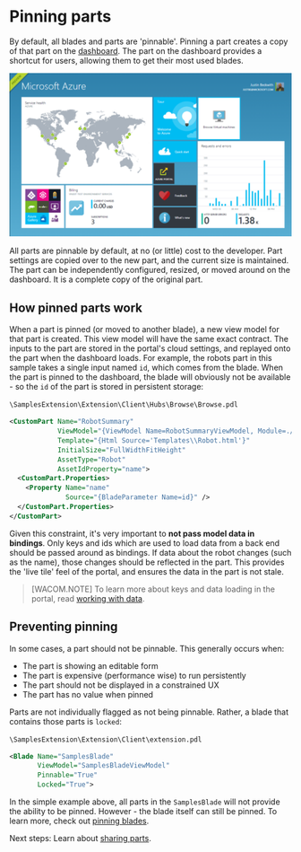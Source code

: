 <a name="pinning-parts"></a>
# Pinning parts

By default, all blades and parts are 'pinnable'.  Pinning a part creates a copy of that part on the [dashboard](portalfx-ui-concepts.md#ui-concepts-the-dashboard).  The part on the dashboard provides a shortcut for users, allowing them to get their most used blades.

![Dashboard][dashboard]

All parts are pinnable by default, at no (or little) cost to the developer.  Part settings are copied over to the new part, and the current size is maintained.  The part can be independently configured, resized, or moved around on the dashboard.  It is a complete copy of the original part.


<a name="pinning-parts-how-pinned-parts-work"></a>
## How pinned parts work

When a part is pinned (or moved to another blade), a new view model for that part is created.  This view model will have the same exact contract.  The inputs to the part are stored in the portal's cloud settings, and replayed onto the part when the dashboard loads.  For example, the robots part in this sample takes a single input named `id`, which comes from the blade.  When the part is pinned to the dashboard, the blade will obviously not be available - so the `id` of the part is stored in persistent storage:

`\SamplesExtension\Extension\Client\Hubs\Browse\Browse.pdl`

```xml
<CustomPart Name="RobotSummary"
            ViewModel="{ViewModel Name=RobotSummaryViewModel, Module=./Browse/ViewModels/RobotSummaryViewModel}"
            Template="{Html Source='Templates\\Robot.html'}"
            InitialSize="FullWidthFitHeight"
            AssetType="Robot"
            AssetIdProperty="name">
  <CustomPart.Properties>
    <Property Name="name"
              Source="{BladeParameter Name=id}" />
  </CustomPart.Properties>
</CustomPart>
```

Given this constraint, it's very important to __not pass model data in bindings__.  Only keys and ids which are used to load data from a back end should be passed around as bindings.  If data about the robot changes (such as the name), those changes should be reflected in the part.  This provides the 'live tile' feel of the portal, and ensures the data in the part is not stale.

> [WACOM.NOTE] To learn more about keys and data loading in the portal, read [working with data](top-extensions-data.md).


<a name="pinning-parts-preventing-pinning"></a>
## Preventing pinning

In some cases, a part should not be pinnable.  This generally occurs when:

* The part is showing an editable form
* The part is expensive (performance wise) to run persistently
* The part should not be displayed in a constrained UX
* The part has no value when pinned

Parts are not individually flagged as not being pinnable.  Rather, a blade that contains those parts is `locked`:

`\SamplesExtension\Extension\Client\extension.pdl`

```xml
<Blade Name="SamplesBlade"
       ViewModel="SamplesBladeViewModel"
       Pinnable="True"
       Locked="True">
```

In the simple example above, all parts in the `SamplesBlade` will not provide the ability to be pinned.  However - the blade itself can still be pinned.  To learn more, check out [pinning blades](portalfx-blades-pinning.md).

Next steps: Learn about [sharing parts](portalfx-extensibility-pde.md).

[dashboard]: ../media/portalfx-ui-concepts/dashboard.png
